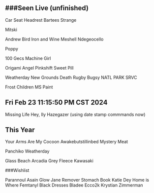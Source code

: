 ###Seen Live (unfinished)
--

Car Seat Headrest
Bartees Strange

Mitski

Andrew Bird
Iron and Wine
Meshell Ndegeocello

Poppy

100 Gecs
Machine Girl

Origami Angel
Pinkshift
Sweet Pill

Weatherday
New Grounds Death Rugby
Bugsy
NATL PARK SRVC

Frost Children
MS Paint



Fri Feb 23 11:15:50 PM CST 2024
--
Missing Life
Hey, Ily
Hazegazer
(using date stamp commmands now)




This Year
--
Your Arms Are My Cocoon
Awakebutstillinbed
Mystery Meat

Panchiko
Weatherday

Glass Beach
Arcadia Grey
Fleece Kawasaki





###Wishlist

Parannoul
Asain Glow
Jane Remover
Stomach Book
Katie Dey
Home is Where
Femtanyl
Black Dresses
Bladee
Ecco2k
Krystian Zimmerman
